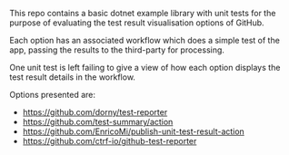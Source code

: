 This repo contains a basic dotnet example library with unit tests for the purpose of evaluating the test result visualisation options of GitHub.

Each option has an associated workflow which does a simple test of the app, passing the results to the third-party for processing.

One unit test is left failing to give a view of how each option displays the test result details in the workflow.

Options presented are:

- https://github.com/dorny/test-reporter
- https://github.com/test-summary/action
- https://github.com/EnricoMi/publish-unit-test-result-action
- https://github.com/ctrf-io/github-test-reporter
